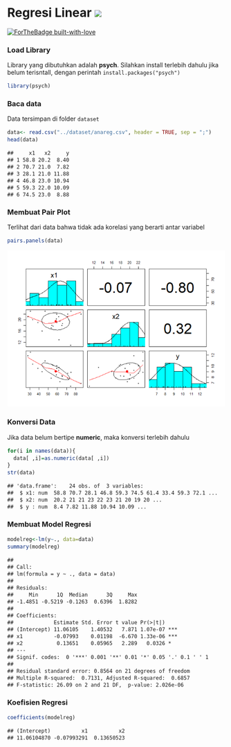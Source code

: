# Regresi Linear <img src="https://img.shields.io/badge/r-%23276DC3.svg?&style=for-the-badge&logo=r&logoColor=white"/> 

[![ForTheBadge built-with-love](http://ForTheBadge.com/images/badges/built-with-love.svg)](https://GitHub.com/Naereen/)

### Load Library

Library yang dibutuhkan adalah **psych**. Silahkan install terlebih
dahulu jika belum terisntall, dengan perintah `install.packages("psych")`

``` r
library(psych)
```

### Baca data

Data tersimpan di folder `dataset`

``` r
data<- read.csv("../dataset/anareg.csv", header = TRUE, sep = ";")
head(data)
```

    ##     x1   x2     y
    ## 1 58.8 20.2  8.40
    ## 2 70.7 21.0  7.82
    ## 3 28.1 21.0 11.88
    ## 4 46.8 23.0 10.94
    ## 5 59.3 22.0 10.09
    ## 6 74.5 23.0  8.88

### Membuat Pair Plot

Terlihat dari data bahwa tidak ada korelasi yang berarti antar variabel

``` r
pairs.panels(data)
```

![](Analisis-Regresi_files/figure-markdown_github/unnamed-chunk-3-1.png)

### Konversi Data

Jika data belum bertipe **numeric**, maka konversi terlebih dahulu

``` r
for(i in names(data)){
  data[ ,i]=as.numeric(data[ ,i])
}
str(data)
```

    ## 'data.frame':    24 obs. of  3 variables:
    ##  $ x1: num  58.8 70.7 28.1 46.8 59.3 74.5 61.4 33.4 59.3 72.1 ...
    ##  $ x2: num  20.2 21 21 23 22 23 21 20 19 20 ...
    ##  $ y : num  8.4 7.82 11.88 10.94 10.09 ...

### Membuat Model Regresi

``` r
modelreg<-lm(y~., data=data)
summary(modelreg)
```

    ## 
    ## Call:
    ## lm(formula = y ~ ., data = data)
    ## 
    ## Residuals:
    ##     Min      1Q  Median      3Q     Max 
    ## -1.4851 -0.5219 -0.1263  0.6396  1.8282 
    ## 
    ## Coefficients:
    ##             Estimate Std. Error t value Pr(>|t|)    
    ## (Intercept) 11.06105    1.40532   7.871 1.07e-07 ***
    ## x1          -0.07993    0.01198  -6.670 1.33e-06 ***
    ## x2           0.13651    0.05965   2.289   0.0326 *  
    ## ---
    ## Signif. codes:  0 '***' 0.001 '**' 0.01 '*' 0.05 '.' 0.1 ' ' 1
    ## 
    ## Residual standard error: 0.8564 on 21 degrees of freedom
    ## Multiple R-squared:  0.7131, Adjusted R-squared:  0.6857 
    ## F-statistic: 26.09 on 2 and 21 DF,  p-value: 2.026e-06

### Koefisien Regresi

``` r
coefficients(modelreg)
```

    ## (Intercept)          x1          x2 
    ## 11.06104870 -0.07993291  0.13650523
